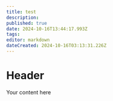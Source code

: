 ```yaml
---
title: test
description: 
published: true
date: 2024-10-16T13:44:17.993Z
tags: 
editor: markdown
dateCreated: 2024-10-16T03:13:31.226Z
---
```


# Header
Your content here